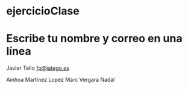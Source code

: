 # ejercicioClase

# Escribe tu nombre y correo en una línea
Javier Tello fp@jatego.es

Ainhoa Martinez Lopez
Marc Vergara Nadal
